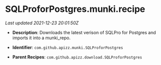 # SQLProforPostgres.munki.recipe

_Last updated 2021-12-23 20:01:50Z_

- **Description**: Downloads the latest verison of SQLPro for Postgres and imports it into a munki_repo.

- **Identifier**: `com.github.apizz.munki.SQLProforPostgres`

- **Parent Recipes**: `com.github.apizz.download.SQLProforPostgres`
